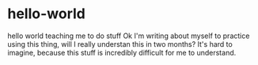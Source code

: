 # hello-world
hello world teaching me to do stuff
Ok I'm writing about myself to practice using this thing, will I really understan this in two months? It's hard to imagine, because this stuff is incredibly difficult for me to understand.
